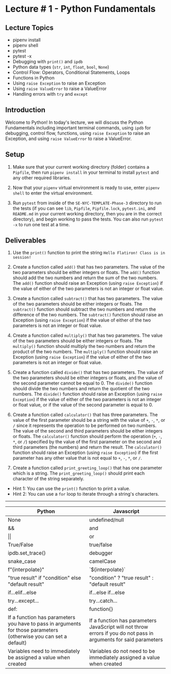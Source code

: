 # Lecture # 1 - Python Fundamentals

## Lecture Topics

- pipenv install
- pipenv shell
- pytest
- pytest -x
- Debugging with `print()` and `ipdb`
- Python data types (`str`, `int`, `float`, `bool`, `None`)
- Control Flow: Operators, Conditional Statements, Loops
- Functions in Python
- Using `raise Exception` to raise an Exception
- Using `raise ValueError` to raise a ValueError
- Handling errors with `try` and `except`

## Introduction

Welcome to Python! In today's lecture, we will discuss the Python Fundamentals including important terminal commands, using `ipdb` for debugging, control flow, functions, using `raise Exception` to raise an Exception, and using `raise ValueError` to raise a ValueError.

## Setup

1. Make sure that your current working directory (folder) contains a `Pipfile`, then run `pipenv install` in your terminal to install `pytest` and any other required libraries.

2. Now that your `pipenv` virtual environment is ready to use, enter `pipenv shell` to enter the virtual environment.

3. Run `pytest` from inside of the `SE-NYC-TEMPLATE-Phase-3` directory to run the tests (if you can see `lib`, `Pipfile`, `Pipfile.lock`, `pytest.ini`, and `README.md` in your current working directory, then you are in the correct directory), and begin working to pass the tests. You can also run `pytest -x` to run one test at a time.

## Deliverables

1. Use the `print()` function to print the string `Hello Flatiron! Class is in session!`

2. Create a function called `add()` that has two parameters. The value of the two parameters should be either integers or floats. The `add()` function should add the two numbers and return the sum of the two numbers. The `add()` function should raise an Exception (using `raise Exception`) if the value of either of the two parameters is not an integer or float value.

3. Create a function called `subtract()` that has two parameters. The value of the two parameters should be either integers or floats. The `subtract()` function should subtract the two numbers and return the difference of the two numbers. The `subtract()` function should raise an Exception (using `raise Exception`) if the value of either of the two parameters is not an integer or float value.

4. Create a function called `multiply()` that has two parameters. The value of the two parameters should be either integers or floats. The `multiply()` function should multiply the two numbers and return the product of the two numbers. The `multiply()` function should raise an Exception (using `raise Exception`) if the value of either of the two parameters is not an integer or float value.

5. Create a function called `divide()` that has two parameters. The value of the two parameters should be either integers or floats, and the value of the second parameter cannot be equal to 0. The `divide()` function should divide the two numbers and return the quotient of the two numbers. The `divide()` function should raise an Exception (using `raise Exception`) if the value of either of the two parameters is not an integer or float value, or if the value of the second parameter is equal to 0.

6. Create a function called `calculator()` that has three parameters. The value of the first parameter should be a string with the value of `+`, `-`, `*`, or `/` since it represents the operation to be performed on two numbers. The value of the second and third parameters should be either integers or floats. The `calculator()` function should perform the operation (`+`, `-`, `*`, or `/`) specified by the value of the first parameter on the second and third parameters (the numbers) and return the result. The `calculator()` function should raise an Exception (using `raise Exception`) if the first parameter has any other value that is not equal to `+`, `-`, `*`, or `/`.

7. Create a function called `print_greeting_loop()` that has one parameter which is a string. The `print_greeting_loop()` should print each character of the string separately.
- Hint 1: You can use the `print()` function to print a value.
- Hint 2: You can use a `for` loop to iterate through a string's characters.

---


| Python                                                                                               | Javascript                                                                                   |
|------------------------------------------------------------------------------------------------------|----------------------------------------------------------------------------------------------|
| None                      | undefined/null    |
| &&                        | and               |
| \|\|                      | or                |
| True/False                | true/false           |
| ipdb.set_trace()          | debugger          |
| snake_case                | camelCase         |
| f"{interpolate}"    | \`${interpolate}\`       |
| "true result" if "condition" else "default result"   | "condition" ? "true result" : "default result"   |
| if...elif...else    | if...else if...else    |
| try...except... | try...catch...  |
| def:                     | function{}         |
| If a function has parameters you have to pass in arguments for those parameters (otherwise you can set a default) | If a function has parameters JavaScript will not throw errors if you do not pass in arguments for said parameters |
| Variables need to immediately be assigned a value when created | Variables do not need to be immediately assigned a value when created |